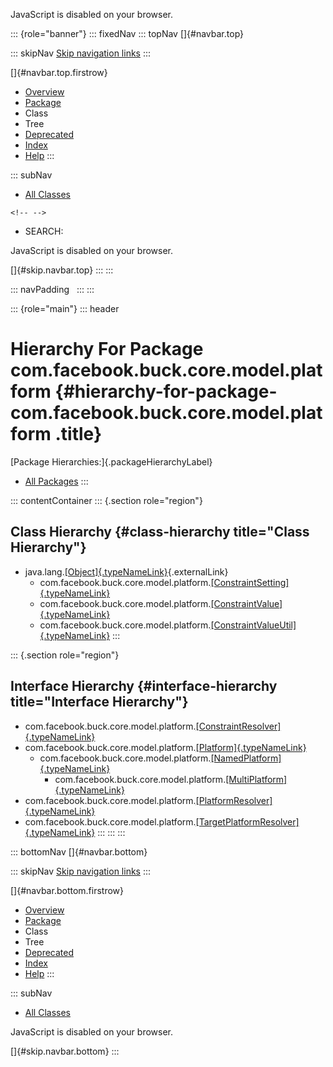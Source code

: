 <div>

JavaScript is disabled on your browser.

</div>

::: {role="banner"}
::: fixedNav
::: topNav
[]{#navbar.top}

::: skipNav
[Skip navigation links](#skip.navbar.top "Skip navigation links")
:::

[]{#navbar.top.firstrow}

-   [Overview](../../../../../../index.html)
-   [Package](package-summary.html)
-   Class
-   Tree
-   [Deprecated](../../../../../../deprecated-list.html)
-   [Index](../../../../../../index-all.html)
-   [Help](../../../../../../help-doc.html)
:::

::: subNav
-   [All Classes](../../../../../../allclasses.html)

```{=html}
<!-- -->
```
-   SEARCH:

<div>

<div>

JavaScript is disabled on your browser.

</div>

</div>

[]{#skip.navbar.top}
:::
:::

::: navPadding
 
:::
:::

::: {role="main"}
::: header
# Hierarchy For Package com.facebook.buck.core.model.platform {#hierarchy-for-package-com.facebook.buck.core.model.platform .title}

[Package Hierarchies:]{.packageHierarchyLabel}

-   [All Packages](../../../../../../overview-tree.html)
:::

::: contentContainer
::: {.section role="region"}
## Class Hierarchy {#class-hierarchy title="Class Hierarchy"}

-   java.lang.[[Object]{.typeNameLink}](http://docs.oracle.com/javase/7/docs/api/java/lang/Object.html?is-external=true "class or interface in java.lang"){.externalLink}
    -   com.facebook.buck.core.model.platform.[[ConstraintSetting]{.typeNameLink}](ConstraintSetting.html "class in com.facebook.buck.core.model.platform")
    -   com.facebook.buck.core.model.platform.[[ConstraintValue]{.typeNameLink}](ConstraintValue.html "class in com.facebook.buck.core.model.platform")
    -   com.facebook.buck.core.model.platform.[[ConstraintValueUtil]{.typeNameLink}](ConstraintValueUtil.html "class in com.facebook.buck.core.model.platform")
:::

::: {.section role="region"}
## Interface Hierarchy {#interface-hierarchy title="Interface Hierarchy"}

-   com.facebook.buck.core.model.platform.[[ConstraintResolver]{.typeNameLink}](ConstraintResolver.html "interface in com.facebook.buck.core.model.platform")
-   com.facebook.buck.core.model.platform.[[Platform]{.typeNameLink}](Platform.html "interface in com.facebook.buck.core.model.platform")
    -   com.facebook.buck.core.model.platform.[[NamedPlatform]{.typeNameLink}](NamedPlatform.html "interface in com.facebook.buck.core.model.platform")
        -   com.facebook.buck.core.model.platform.[[MultiPlatform]{.typeNameLink}](MultiPlatform.html "interface in com.facebook.buck.core.model.platform")
-   com.facebook.buck.core.model.platform.[[PlatformResolver]{.typeNameLink}](PlatformResolver.html "interface in com.facebook.buck.core.model.platform")
-   com.facebook.buck.core.model.platform.[[TargetPlatformResolver]{.typeNameLink}](TargetPlatformResolver.html "interface in com.facebook.buck.core.model.platform")
:::
:::
:::

::: bottomNav
[]{#navbar.bottom}

::: skipNav
[Skip navigation links](#skip.navbar.bottom "Skip navigation links")
:::

[]{#navbar.bottom.firstrow}

-   [Overview](../../../../../../index.html)
-   [Package](package-summary.html)
-   Class
-   Tree
-   [Deprecated](../../../../../../deprecated-list.html)
-   [Index](../../../../../../index-all.html)
-   [Help](../../../../../../help-doc.html)
:::

::: subNav
-   [All Classes](../../../../../../allclasses.html)

<div>

<div>

JavaScript is disabled on your browser.

</div>

</div>

[]{#skip.navbar.bottom}
:::
